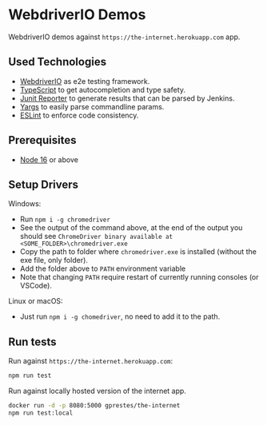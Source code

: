 # WebdriverIO Demos

WebdriverIO demos against `https://the-internet.herokuapp.com` app.

## Used Technologies

- [WebdriverIO](https://webdriver.io/) as e2e testing framework.
- [TypeScript](https://webdriver.io/docs/typescript.html) to get autocompletion and type safety.
- [Junit Reporter](https://webdriver.io/docs/junit-reporter.html) to generate results that can be parsed by Jenkins.
- [Yargs](https://yargs.js.org/) to easily parse commandline params.
- [ESLint](https://github.com/eslint/eslint) to enforce code consistency.

## Prerequisites

- [Node 16](https://nodejs.org/en/download/) or above

## Setup Drivers

Windows:

- Run `npm i -g chromedriver`
- See the output of the command above, at the end of the output you should see `ChromeDriver binary available at <SOME_FOLDER>\chromedriver.exe`
- Copy the path to folder where `chromedriver.exe` is installed (without the exe file, only folder).
- Add the folder above to `PATH` environment variable
- Note that changing `PATH` require restart of currently running consoles (or VSCode).

Linux or macOS:

- Just run `npm i -g chomedriver`, no need to add it to the path.

## Run tests

Run against `https://the-internet.herokuapp.com`:

```bash
npm run test
```

Run against locally hosted version of the internet app.

```bash
docker run -d -p 8080:5000 gprestes/the-internet
npm run test:local
```
